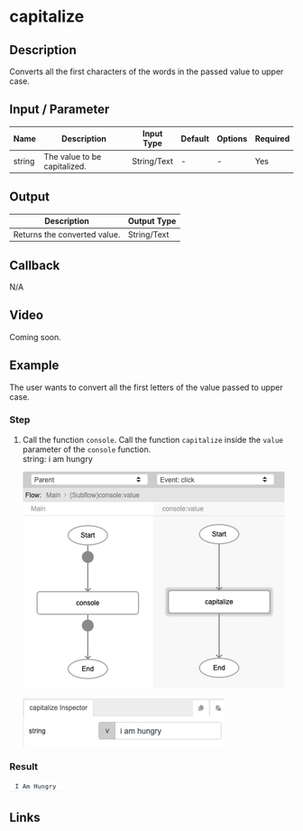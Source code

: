 ﻿# capitalize

## Description

Converts all the first characters of the words in the passed value to upper case.

## Input / Parameter

| Name | Description | Input Type | Default | Options | Required |
| ------ | ------ | ------ | ------ | ------ | ------ |
| string | The value to be capitalized. | String/Text | - | - | Yes |

## Output

| Description | Output Type |
| ------ | ------ |
| Returns the converted value. | String/Text |

## Callback

N/A

## Video

Coming soon.

## Example

The user wants to convert all the first letters of the value passed to upper case.<br />

### Step

1. Call the function `console`. Call the function `capitalize` inside the `value` parameter of the `console` function.
   <br />
    string: i am hungry<br />

   ![](./capitalize-step-1.png)

   ![](./capitalize-step-2.png)

### Result

![](./capitalize-result-1.png)

## Links